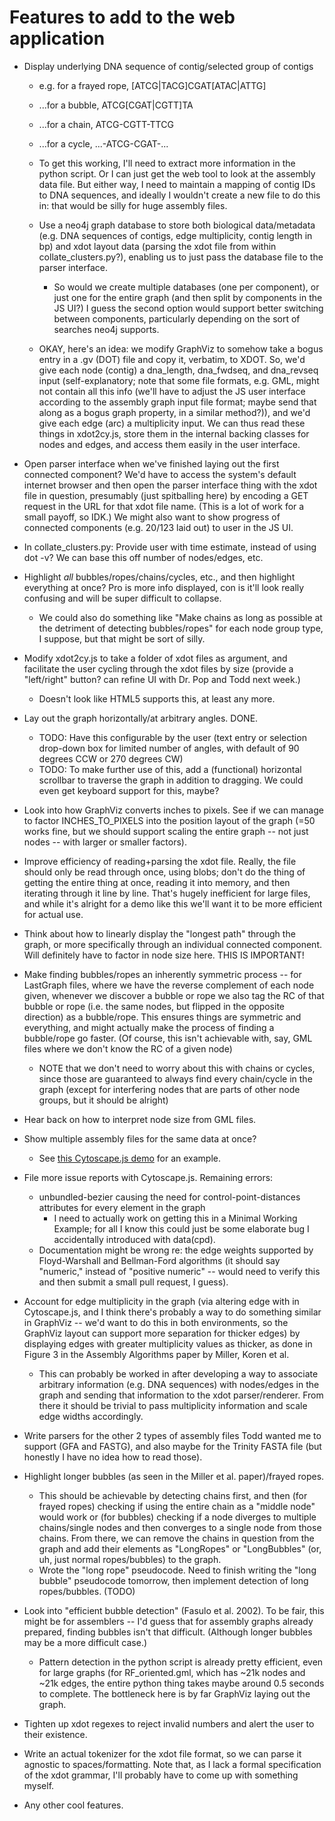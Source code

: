 # Features to add to the web application

* Display underlying DNA sequence of contig/selected group of contigs
    * e.g. for a frayed rope, [ATCG|TACG]CGAT[ATAC|ATTG]
    * ...for a bubble,      ATCG[CGAT|CGTT]TA
    * ...for a chain,       ATCG-CGTT-TTCG
    * ...for a cycle,       ...-ATCG-CGAT-...
	* To get this working, I'll need to extract more information in the
	python script. Or I can just get the web tool to look at the
	assembly data file. But either way, I need to maintain a mapping of
	contig IDs to DNA sequences, and ideally I wouldn't create a new
	file to do this in: that would be silly for huge assembly files.
    * Use a neo4j graph database to store both biological data/metadata
      (e.g. DNA sequences of contigs, edge multiplicity, contig length in
      bp) and xdot layout data (parsing the xdot file from within
      collate\_clusters.py?), enabling us to just pass the database file to
      the parser interface.
        * So would we create multiple databases (one per component), or just
        one for the entire graph (and then split by components in the JS
        UI?) I guess the second option would support better switching
        between components, particularly depending on the sort of searches
        neo4j supports.
	
	* OKAY, here's an idea:
	we modify GraphViz to somehow take a bogus
	entry in a .gv (DOT) file and copy it, verbatim, to XDOT. So, we'd
	give each node (contig) a dna_length, dna_fwdseq, and dna_revseq
	input (self-explanatory; note that some file formats, e.g. GML,
	might not contain all this info (we'll have to adjust the JS user
	interface according to the assembly graph input file format; maybe
	send that along as a bogus graph property, in a similar method?)),
	and we'd give each edge (arc) a multiplicity input. We can thus
	read these things in xdot2cy.js, store them in the internal backing
	classes for nodes and edges, and access them easily in the user
	interface.

* Open parser interface when we've finished laying out the first connected
component? We'd have to access the system's default internet browser and
then open the parser interface thing with the xdot file in question,
presumably (just spitballing here) by encoding a GET request in the URL
for that xdot file name. (This is a lot of work for a small payoff, so IDK.)
We might also want to show progress of connected components (e.g. 20/123
laid out) to user in the JS UI.

* In collate\_clusters.py:
  Provide user with time estimate, instead of using dot -v? We can base this
  off number of nodes/edges, etc.

* Highlight *all* bubbles/ropes/chains/cycles, etc., and then highlight
everything at once? Pro is more info displayed, con is it'll look really
confusing and will be super difficult to collapse.
	* We could also do something like "Make chains as long as possible
	at the detriment of detecting bubbles/ropes" for each node group
	type, I suppose, but that might be sort of silly.

* Modify xdot2cy.js to take a folder of xdot files as argument, and
facilitate the user cycling through the xdot files by size (provide a
"left/right" button? can refine UI with Dr. Pop and Todd next week.)
	* Doesn't look like HTML5 supports this, at least any more.

* Lay out the graph horizontally/at arbitrary angles. DONE.
	* TODO: Have this configurable by the user (text entry or selection
	 drop-down box for limited number of angles, with default of
	 90 degrees CCW or 270 degrees CW)
    * TODO: To make further use of this, add a (functional) horizontal
     scrollbar to traverse the graph in addition to dragging. We could even
     get keyboard support for this, maybe?

* Look into how GraphViz converts inches to pixels. See if we can manage to
factor INCHES\_TO\_PIXELS into the position layout of the graph (=50 works
fine, but we should support scaling the entire graph -- not just nodes --
with larger or smaller factors).

* Improve efficiency of reading+parsing the xdot file. Really, the file
should only be read through once, using blobs; don't do the thing of getting
the entire thing at once, reading it into memory, and then iterating through
it line by line. That's hugely inefficient for large files, and while it's
alright for a demo like this we'll want it to be more efficient for actual
use.

* Think about how to linearly display the "longest path" through the graph,
or more specifically through an individual connected component. Will
definitely have to factor in node size here. THIS IS IMPORTANT!

* Make finding bubbles/ropes an inherently symmetric process -- for LastGraph
files, where we have the reverse complement of each node given, whenever we
discover a bubble or rope we also tag the RC of that bubble or rope (i.e.
the same nodes, but flipped in the opposite direction) as a bubble/rope.
This ensures things are symmetric and everything, and might actually make
the process of finding a bubble/rope go faster. (Of course, this isn't
achievable with, say, GML files where we don't know the RC of a given node)
	* NOTE that we don't need to worry about this with chains or cycles,
	 since those are guaranteed to always find every chain/cycle in the
	 graph (except for interfering nodes that are parts of other node
      	 groups, but it should be alright)

* Hear back on how to interpret node size from GML files.

* Show multiple assembly files for the same data at once?
    * See [this Cytoscape.js demo](http://js.cytoscape.org/demos/310dca83ba6970812dd0/) for an example.

* File more issue reports with Cytoscape.js. Remaining errors:
    * unbundled-bezier causing the need for control-point-distances attributes for every element in the graph
        * I need to actually work on getting this in a Minimal Working Example; for all I know this could just be some elaborate bug I accidentally introduced with data(cpd).
    * Documentation might be wrong re: the edge weights supported by
      Floyd-Warshall and Bellman-Ford algorithms (it should say "numeric,"
      instead of "positive numeric" -- would need to verify this and then
      submit a small pull request, I guess).

* Account for edge multiplicity in the graph (via altering edge with in
Cytoscape.js, and I think there's probably a way to do something similar in
GraphViz -- we'd want to do this in both environments, so the GraphViz
layout can support more separation for thicker edges) by displaying edges
with greater multiplicity values as thicker, as done in Figure 3 in the
Assembly Algorithms paper by Miller, Koren et al.
	* This can probably be worked in after developing a way to associate
	 arbitrary information (e.g. DNA sequences) with nodes/edges in the
	 graph and sending that information to the xdot parser/renderer.
	 From there it should be trivial to pass multiplicity information
	 and scale edge widths accordingly.

* Write parsers for the other 2 types of assembly files Todd wanted me to
support (GFA and FASTG), and also maybe for the Trinity FASTA file
(but honestly I have no idea how to read those).

* Highlight longer bubbles (as seen in the Miller et al. paper)/frayed ropes.
	* This should be achievable by detecting chains first, and then (for
	 frayed ropes) checking if using the entire chain as a "middle node"
	 would work or (for bubbles) checking if a node diverges to multiple
	 chains/single nodes and then converges to a single node from those
	 chains.
	 From there, we can remove the chains in question from the graph
	 and add their elements as "LongRopes" or "LongBubbles"
	 (or, uh, just normal ropes/bubbles) to the graph.
    * Wrote the "long rope" pseudocode. Need to finish writing the "long
      bubble" pseudocode tomorrow, then implement detection of long
      ropes/bubbles. (TODO)

* Look into "efficient bubble detection" (Fasulo et al. 2002). To be fair,
this might be for assemblers -- I'd guess that for assembly graphs already
prepared, finding bubbles isn't that difficult. (Although longer bubbles
may be a more difficult case.)
	* Pattern detection in the python script is already pretty
	 efficient, even for large graphs (for RF_oriented.gml, which has
	 ~21k nodes and ~21k edges, the entire python thing takes maybe
	 around 0.5 seconds to complete. The bottleneck here is by far
	 GraphViz laying out the graph.

* Tighten up xdot regexes to reject invalid numbers and alert the user to
their existence.

* Write an actual tokenizer for the xdot file format, so we can parse it
agnostic to spaces/formatting. Note that, as I lack a formal specification
of the xdot grammar, I'll probably have to come up with something myself.

* Any other cool features.
